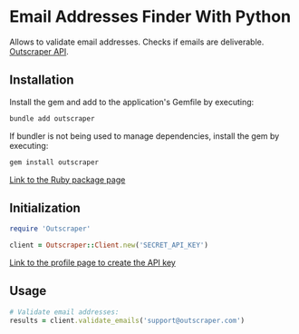 # Email Addresses Finder With Python

Allows to validate email addresses. Checks if emails are deliverable. [Outscraper API](https://app.outscraper.cloud/api-docs#tag/Email-Related/paths/~1email-validator/get).

## Installation

Install the gem and add to the application's Gemfile by executing:
```bash
bundle add outscraper
```

If bundler is not being used to manage dependencies, install the gem by executing:
```bash
gem install outscraper
```

[Link to the Ruby package page](https://rubygems.org/gems/outscraper)

## Initialization
```ruby
require 'Outscraper'

client = Outscraper::Client.new('SECRET_API_KEY')
```
[Link to the profile page to create the API key](https://app.outscraper.com/profile)

## Usage

```ruby
# Validate email addresses:
results = client.validate_emails('support@outscraper.com')
```
